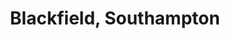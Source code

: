 ---
title: Blackfield, Southampton
url: /blackfield-southampton/
latitude: 50.818
longitude: -1.373
---